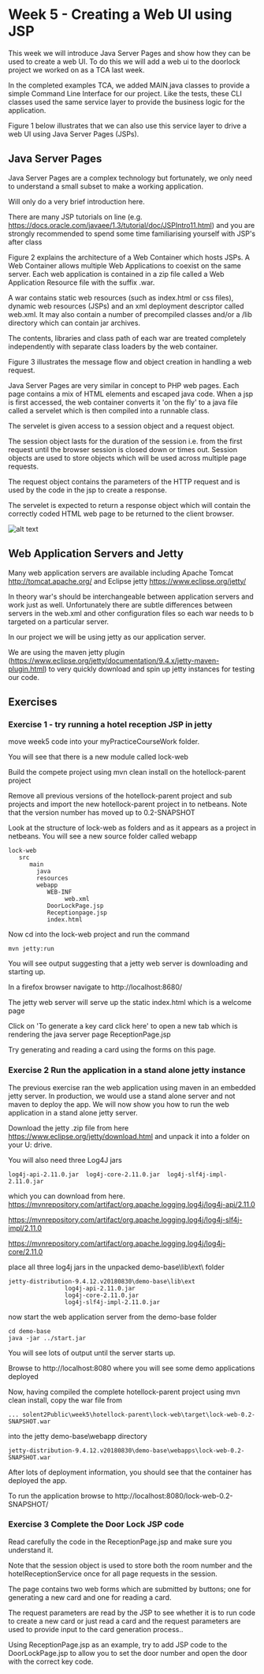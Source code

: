 # Week 5 - Creating a Web UI using JSP  

This week we will introduce Java Server Pages and show how they can be used to create a web UI.
To do this we will add a web ui to the doorlock project we worked on as a TCA last week.

In the completed examples TCA, we added MAIN.java classes to provide a simple Command Line Interface for our project. 
Like the tests, these CLI classes used the same service layer to provide the business logic for the application.

Figure 1 below illustrates that we can also use this service layer to drive a web UI using Java Server Pages (JSPs).

## Java Server Pages
Java Server Pages are a complex technology but fortunately, we only need to understand a small subset to make a working application.

Will only do a very brief introduction here. 

There are many JSP tutorials on line (e.g. https://docs.oracle.com/javaee/1.3/tutorial/doc/JSPIntro11.html) and you are strongly recommended to spend some time familiarising yourself with JSP's after class

Figure 2 explains the architecture of a Web Container which hosts JSPs. 
A Web Container allows multiple Web Applications to coexist on the same server. 
Each web application is contained in a zip file called a Web Application Resource file with the suffix .war.

A war contains static web resources (such as index.html or css files), dynamic web resources (JSPs) and an xml deployment descriptor called web.xml.
It may also contain a number of precompiled classes and/or a /lib directory which can contain jar archives.

The contents, libraries and class path of each war are treated completely independently with separate class loaders by the web container.

Figure 3 illustrates the message flow and object creation in handling a web request.

Java Server Pages are very similar in concept to PHP web pages. 
Each page contains a mix of HTML elements and escaped java code.
When a jsp is first accessed, the web container converts it 'on the fly' to a java file called a servelet which is then compiled into a runnable class. 

The servelet is given access to a session object and a request object. 

The session object lasts for the duration of the session i.e. from the first request until the browser session is closed down or times out.
Session objects are used to store objects which will be used across multiple page requests.

The request object contains the parameters of the HTTP request and is used by the code in the jsp to create a response. 

The servelet is expected to return a response object which will contain the correctly coded HTML web page to be returned to the client browser.

![alt text](../week5/drawio/WebContainers.png "Figure WebContainers.png")

## Web Application Servers and Jetty
Many web application servers are available including Apache Tomcat http://tomcat.apache.org/ and Eclipse jetty https://www.eclipse.org/jetty/

In theory war's should be interchangeable between application servers and work just as well. 
Unfortunately there are subtle differences between servers in the web.xml and other configuration files so each war needs to b targeted on a particular server. 

In our project we will be using jetty as our application server. 

We are using the maven jetty plugin (https://www.eclipse.org/jetty/documentation/9.4.x/jetty-maven-plugin.html) to very quickly download and spin up jetty instances for testing our code. 

## Exercises

### Exercise 1 - try running a hotel reception JSP in jetty

move week5 code into your myPracticeCourseWork folder.

You will see that there is a new module called lock-web

Build the compete project using mvn clean install on the hotellock-parent project

Remove all previous versions of the hotellock-parent project and sub projects and import the new hotellock-parent project in to netbeans.
Note that the version number has moved up to 0.2-SNAPSHOT

Look at the structure of lock-web as folders and as it appears as a project in netbeans.
You will see a new source folder called webapp
```
lock-web
   src
      main
        java
        resources
        webapp
           WEB-INF
                web.xml
           DoorLockPage.jsp
           Receptionpage.jsp
           index.html
```

Now cd into the lock-web project and run the command
```
mvn jetty:run
```
You will see output suggesting that a jetty web server is downloading and starting up.

In a firefox browser navigate to http://localhost:8680/

The jetty web server will serve up the static index.html which is a welcome page

Click on 'To generate a key card click here' to open a new tab which is rendering the java server page ReceptionPage.jsp

Try generating and reading a card using the forms on this page.

### Exercise 2 Run the application in a stand alone jetty instance
The previous exercise ran the web application using maven in an embedded jetty server. 
In production, we would use a stand alone server and not maven to deploy the app. 
We will now show you how to run the web application in a stand alone jetty server.

Download the jetty .zip file from here https://www.eclipse.org/jetty/download.html and unpack it into a folder on your U: drive.

You will also need three Log4J jars
```
log4j-api-2.11.0.jar  log4j-core-2.11.0.jar  log4j-slf4j-impl-2.11.0.jar
```
 which you can download from here.
https://mvnrepository.com/artifact/org.apache.logging.log4j/log4j-api/2.11.0

https://mvnrepository.com/artifact/org.apache.logging.log4j/log4j-slf4j-impl/2.11.0

https://mvnrepository.com/artifact/org.apache.logging.log4j/log4j-core/2.11.0

place all three log4j jars in the unpacked demo-base\lib\ext\ folder
```
jetty-distribution-9.4.12.v20180830\demo-base\lib\ext
                log4j-api-2.11.0.jar
                log4j-core-2.11.0.jar
                log4j-slf4j-impl-2.11.0.jar
```

now start the web application server from the demo-base folder
```
cd demo-base
java -jar ../start.jar
```
You will see lots of output until the server starts up.

Browse to http://localhost:8080 where you will see some demo applications deployed

Now, having compiled the complete hotellock-parent project using mvn clean install, copy the war file from
```
... solent2Public\week5\hotellock-parent\lock-web\target\lock-web-0.2-SNAPSHOT.war
```
into the jetty demo-base\webapp directory
```
jetty-distribution-9.4.12.v20180830\demo-base\webapps\lock-web-0.2-SNAPSHOT.war
```

After lots of deployment information, you should see that the container has deployed the app.

To run the application browse to http://localhost:8080/lock-web-0.2-SNAPSHOT/

### Exercise 3 Complete the Door Lock JSP code

Read carefully the code in the ReceptionPage.jsp and make sure you understand it.

Note that the session object is used to store both the room number and the hotelReceptionService once for all page requests in the session.

The page contains two web forms which are submitted by buttons; one for generating a new card and one for reading a card. 

The request parameters are read by the JSP to see whether it is to run code to create a new card or just read a card and the request parameters are used to provide input to the card generation process..

Using ReceptionPage.jsp as an example, try to add JSP code to the DoorLockPage.jsp to allow you to set the door number and open the door with the correct key code.